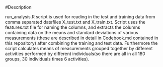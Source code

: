 #Description

run_analysis.R script is used for reading in the test and training data from comma separated datafiles X_test.txt and X_train.txt. Script uses 
the features.txt file for naming the columns, and extracts the columns containing data on the means and standard deviations of various measurements 
(these are described in detail in Codebook.md contained in this repository) after combining the training and test data. Furthermore the script calculates 
means of measurements grouped together by different activities performed by different individuals(so there are all in all 180 groups, 30 individuals times 
6 activities).